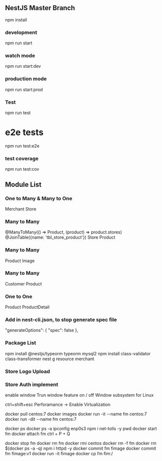 
## NestJS Master Branch
npm install

### development
npm run start

### watch mode
npm run start:dev

### production mode
npm run start:prod

### Test
npm run test

# e2e tests
npm run test:e2e

### test coverage
npm run test:cov


## Module List



### One to Many & Many to One
Merchant
Store

### Many to Many 
@ManyToMany(() => Product, (product) => product.stores)
@JoinTable({name: 'tbl_store_product'})
Store
Product


### Many to Many
Product
Image

### Many to Many
Customer
Product

### One to One
Product
ProductDetail


### Add in nest-cli.json, to stop generate spec file
"generateOptions": {
    "spec": false
},

### Package List

npm install @nestjs/typeorm typeorm mysql2
npm install class-validator class-transformer
nest g resource merchant


### Store Logo Upload
### Store Auth implement



enable window 
Trun window feature on / off
Window subsystem for Linux

ctrl+shift+esc
Perforamance -> Enable Virtualization

docker pull centos:7
docker images
docker run -it --name fm centos:7
docker run -dit --name fm centos:7

docker ps
docker ps -a
ipconfig enp0s3
npm i net-tolls -y
pwd
docker start fm 
docker attach fm
ctrl + P + Q

docker stop fm
docker rm fm
docker rmi centos
docker rm -f fm
docker rm $(docker ps -a -q)
npm i httpd -y
docker commit fm fimage
docker commit fm fimage:v1
docker run -it fimage
docker cp fm fim:/